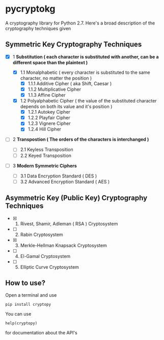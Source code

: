 # pycryptokg
A cryptography library for Python 2.7.
Here's a broad description of the cryptography techniques given
## Symmetric Key  Cryptography Techniques ##
 - [x] 1 **Substitution ( each character is substituted with another, can be a different space than the plaintext )**
 
   - [x] 1.1 Monalphabetic ( every character is substituted to the same character, no matter the position )
     - [x] 1.1.1 Additive Cipher ( aka Shift, Caesar )
     - [x] 1.1.2 Multiplicative Cipher
     - [x] 1.1.3 Affine Cipher
     
   - [x] 1.2 Polyalphabetic Cipher ( the value of the substituted character depends on both its value and it's position )
     - [x] 1.2.1 Autokey Cipher
     - [x] 1.2.2 Playfair Cipher
     - [x] 1.2.3 Vignere Cipher
     - [x] 1.2.4 Hill Cipher
     
 - [ ] 2 **Transpostion ( The orders of the characters is interchanged )**
     - [ ] 2.1 Keyless Transposition
     - [ ] 2.2 Keyed Transposition
   
 - [ ] 3 **Modern Symmetric Ciphers**
     - [ ] 3.1 Data Encryption Standard ( DES )
     - [ ] 3.2 Advanced Encryption Standard ( AES )
   
## Asymmetric Key (Public Key) Cryptography Techniques ##
 - [x] 1. Rivest, Shamir, Adleman ( RSA ) Cryptosystem
 - [ ] 2. Rabin Cryptosystem
 - [x] 3. Merkle-Hellman Knapsack Cryptosystem
 - [ ] 4. El-Gamal Cryptosystem
 - [ ] 5. Elliptic Curve Cryptosystem
 
## How to use?
Open a terminal and use
 ``` 
 pip install cryptopy
 ```
 You can use
 ```
 help(cryptopy) 
 ```
 for documentation about the API's

